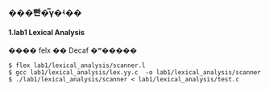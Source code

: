 ### ���빤�̿γ�ʵ��

#### 1.lab1 Lexical Analysis
���� felx �� Decaf �ʷ�����

```
$ flex lab1/lexical_analysis/scanner.l
$ gcc lab1/lexical_analysis/lex.yy.c  -o lab1/lexical_analysis/scanner
$ ./lab1/lexical_analysis/scanner < lab1/lexical_analysis/test.c
```
